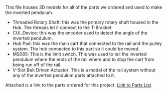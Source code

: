 This file houses 3D models for all of the parts we ordered and used to make the inverted pendulum.

- Threaded Rotary Shaft: this was the primary rotary shaft housed in the Hub. The threads let it connect to the T-Bracket.
- CUI_Device: this was the encoder used to detect the angle of the inverted pendulum.
- Hub Pad: this was the main cart that connected to the rail and the pulley system. The hub connected to this part so it could be moved.
- MS085: This is the limit switch. This was used to tell the inverted pendulum where the ends of the rail where and to stop the cart from being run off of the rail.
- V-Slot Belt Driven Actuator: This is a model of the rail system without any of the inverted pendulum parts attached to it.

Attached is a link to the parts ordered for this project.
[Link to Parts List](https://docs.google.com/spreadsheets/d/1zZ4MJvw8T9NZ0qEtBUQf3BjHz44bl6Pn-mwk28OsQ0s/edit?usp=sharing)
